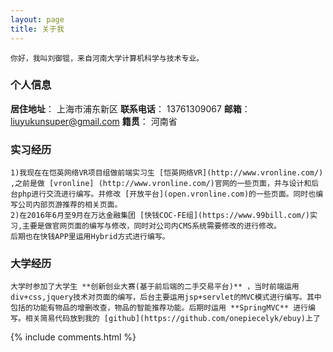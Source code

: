 ```yaml
---
layout: page
title: 关于我 
---
```



	你好，我叫刘御锟，来自河南大学计算机科学与技术专业。

### 个人信息
**居住地址**： 上海市浦东新区
**联系电话**： 13761309067
**邮箱**： liuyukunsuper@gmail.com
**籍贯**： 河南省

### 实习经历
	1)我现在在恺英网络VR项目组做前端实习生 [恺英网络VR](http://www.vronline.com/) ,之前是做 [vronline] (http://www.vronline.com/)官网的一些页面，并与设计和后台php进行交流进行编写。并修改 [开放平台](open.vronline.com)的一些页面。同时也编写公司内部页游推荐的相关页面。
	2)在2016年6月至9月在万达金融集团 [快钱COC-FE组](https://www.99bill.com/)实习,主要是做官网页面的编写与修改，同时对公司内CMS系统需要修改的进行修改。
	后期也在快钱APP里运用Hybrid方式进行编写。

### 大学经历
	大学时参加了大学生 **创新创业大赛(基于前后端的二手交易平台)** ，当时前端运用div+css,jquery技术对页面的编写，后台主要运用jsp+servlet的MVC模式进行编写。其中包括的功能有物品的增删改查，物品的智能推荐功能。后期时运用 **SpringMVC** 进行编写。相关简易代码放到我的 [github](https://github.com/onepiecelyk/ebuy)上了


{% include comments.html %}



